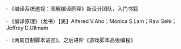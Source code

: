 · 《编译系统透视：图解编译原理》新设计团队，入门书籍

· 《编译原理》（龙书）【美】Alfered V.Aho；Monica S.Lam；Ravi Sehi；Jeffrey D.Ullmam

 ·  《两周自制脚本语言》。之后进阶《游戏脚本高级编程》
